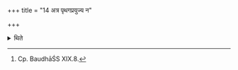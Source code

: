 +++
title = "14 अत्र पृथगप्रयुज्य न"

+++

<details><summary>थिते</summary>

14. Once these (building-types) are used separately, they should not be combined (afterwards).[^1]   

[^1]: Cp. BaudhāŚS XIX.8.  
</details>
